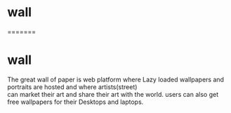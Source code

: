 
# wall
=======
# wall
The great wall of paper is web platform where Lazy loaded wallpapers  and portraits are hosted and where artists(street) 
<br/>can market their art and share their art with the world. users can also get free wallpapers for their Desktops and laptops.
